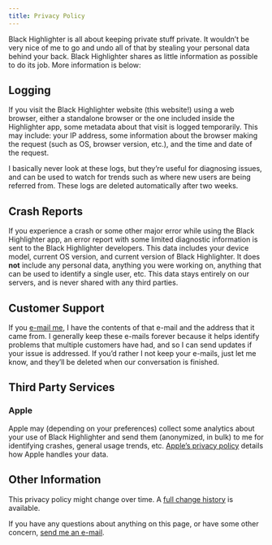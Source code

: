 ```yaml
---
title: Privacy Policy
---
```


Black Highlighter is all about keeping private stuff private. It wouldn’t be very nice of me to go and undo all of that by stealing your personal data behind your back. Black Highlighter shares as little information as possible to do its job. More information is below:

## Logging

If you visit the Black Highlighter website (this website!) using a web browser, either a standalone browser or the one included inside the Highlighter app, some metadata about that visit is logged temporarily. This may include: your IP address, some information about the browser making the request (such as OS, browser version, etc.), and the time and date of the request.

I basically never look at these logs, but they’re useful for diagnosing issues, and can be used to watch for trends such as where new users are being referred from. These logs are deleted automatically after two weeks.

## Crash Reports

If you experience a crash or some other major error while using the Black Highlighter app, an error report with some limited diagnostic information is sent to the Black Highlighter developers. This data includes your device model, current OS version, and current version of Black Highlighter. It does **not** include any personal data, anything you were working on, anything that can be used to identify a single user, etc. This data stays entirely on our servers, and is never shared with any third parties.

## Customer Support

If you [e-mail me](mailto:hello@cocoatype.com), I have the contents of that e-mail and the address that it came from. I generally keep these e-mails forever because it helps identify problems that multiple customers have had, and so I can send updates if your issue is addressed. If you’d rather I not keep your e-mails, just let me know, and they’ll be deleted when our conversation is finished.

## Third Party Services

### Apple
Apple may (depending on your preferences) collect some analytics about your use of Black Highlighter and send them (anonymized, in bulk) to me for identifying crashes, general usage trends, etc. [Apple’s privacy policy](https://apple.com/privacy) details how Apple handles your data.

## Other Information

This privacy policy might change over time. A [full change history](https://git.pado.name/highlighter/site/-/commits/deploy/content/privacy.md) is available.

If you have any questions about anything on this page, or have some other concern, [send me an e-mail](mailto:hello@cocoatype.com).
